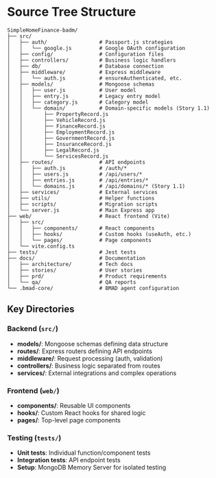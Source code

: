 # Source Tree Structure

```
SimpleHomeFinance-badm/
├── src/
│   ├── auth/                 # Passport.js strategies
│   │   └── google.js         # Google OAuth configuration
│   ├── config/               # Configuration files
│   ├── controllers/          # Business logic handlers
│   ├── db/                   # Database connection
│   ├── middleware/           # Express middleware
│   │   └── auth.js           # ensureAuthenticated, etc.
│   ├── models/               # Mongoose schemas
│   │   ├── user.js           # User model
│   │   ├── entry.js          # Legacy entry model
│   │   ├── category.js       # Category model
│   │   └── domain/           # Domain-specific models (Story 1.1)
│   │       ├── PropertyRecord.js
│   │       ├── VehicleRecord.js
│   │       ├── FinanceRecord.js
│   │       ├── EmploymentRecord.js
│   │       ├── GovernmentRecord.js
│   │       ├── InsuranceRecord.js
│   │       ├── LegalRecord.js
│   │       └── ServicesRecord.js
│   ├── routes/               # API endpoints
│   │   ├── auth.js           # /auth/*
│   │   ├── users.js          # /api/users/*
│   │   ├── entries.js        # /api/entries/*
│   │   └── domains.js        # /api/domains/* (Story 1.1)
│   ├── services/             # External services
│   ├── utils/                # Helper functions
│   ├── scripts/              # Migration scripts
│   └── server.js             # Main Express app
├── web/                      # React frontend (Vite)
│   ├── src/
│   │   ├── components/       # React components
│   │   ├── hooks/            # Custom hooks (useAuth, etc.)
│   │   └── pages/            # Page components
│   └── vite.config.ts
├── tests/                    # Jest tests
├── docs/                     # Documentation
│   ├── architecture/         # Tech docs
│   ├── stories/              # User stories
│   ├── prd/                  # Product requirements
│   └── qa/                   # QA reports
└── .bmad-core/               # BMAD agent configuration
```

## Key Directories

### Backend (`src/`)
- **models/**: Mongoose schemas defining data structure
- **routes/**: Express routers defining API endpoints
- **middleware/**: Request processing (auth, validation)
- **controllers/**: Business logic separated from routes
- **services/**: External integrations and complex operations

### Frontend (`web/`)
- **components/**: Reusable UI components
- **hooks/**: Custom React hooks for shared logic
- **pages/**: Top-level page components

### Testing (`tests/`)
- **Unit tests**: Individual function/component tests
- **Integration tests**: API endpoint tests
- **Setup**: MongoDB Memory Server for isolated testing
